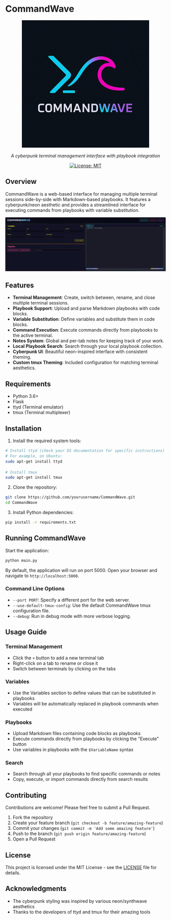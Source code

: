 # CommandWave

<div align="center">
  <img src="static/img/commandwave-logo.png" alt="CommandWave Logo" width="400">
  <p><em>A cyberpunk terminal management interface with playbook integration</em></p>

  [![License: MIT](https://img.shields.io/badge/License-MIT-yellow.svg)](https://opensource.org/licenses/MIT)
</div>

## Overview

CommandWave is a web-based interface for managing multiple terminal sessions side-by-side with Markdown-based playbooks. It features a cyberpunk/neon aesthetic and provides a streamlined interface for executing commands from playbooks with variable substitution.

![CommandWave Screenshot](static/img/screenshot.png)

## Features

- **Terminal Management**: Create, switch between, rename, and close multiple terminal sessions.
- **Playbook Support**: Upload and parse Markdown playbooks with code blocks.
- **Variable Substitution**: Define variables and substitute them in code blocks.
- **Command Execution**: Execute commands directly from playbooks to the active terminal.
- **Notes System**: Global and per-tab notes for keeping track of your work.
- **Local Playbook Search**: Search through your local playbook collection.
- **Cyberpunk UI**: Beautiful neon-inspired interface with consistent theming.
- **Custom tmux Theming**: Included configuration for matching terminal aesthetics.

## Requirements

- Python 3.6+
- Flask
- ttyd (Terminal emulator)
- tmux (Terminal multiplexer)

## Installation

1. Install the required system tools:

```bash
# Install ttyd (check your OS documentation for specific instructions)
# For example, on Ubuntu:
sudo apt-get install ttyd

# Install tmux
sudo apt-get install tmux
```

2. Clone the repository:

```bash
git clone https://github.com/yourusername/CommandWave.git
cd CommandWave
```

3. Install Python dependencies:

```bash
pip install -r requirements.txt
```

## Running CommandWave

Start the application:

```bash
python main.py
```

By default, the application will run on port 5000. Open your browser and navigate to `http://localhost:5000`.

### Command Line Options

- `--port PORT`: Specify a different port for the web server.
- `--use-default-tmux-config`: Use the default CommandWave tmux configuration file.
- `--debug`: Run in debug mode with more verbose logging.

## Usage Guide

### Terminal Management
- Click the `+` button to add a new terminal tab
- Right-click on a tab to rename or close it
- Switch between terminals by clicking on the tabs

### Variables
- Use the Variables section to define values that can be substituted in playbooks
- Variables will be automatically replaced in playbook commands when executed

### Playbooks
- Upload Markdown files containing code blocks as playbooks
- Execute commands directly from playbooks by clicking the "Execute" button
- Use variables in playbooks with the `$VariableName` syntax

### Search
- Search through all your playbooks to find specific commands or notes
- Copy, execute, or import commands directly from search results

## Contributing

Contributions are welcome! Please feel free to submit a Pull Request.

1. Fork the repository
2. Create your feature branch (`git checkout -b feature/amazing-feature`)
3. Commit your changes (`git commit -m 'Add some amazing feature'`)
4. Push to the branch (`git push origin feature/amazing-feature`)
5. Open a Pull Request

## License

This project is licensed under the MIT License - see the [LICENSE](LICENSE) file for details.

## Acknowledgments

- The cyberpunk styling was inspired by various neon/synthwave aesthetics
- Thanks to the developers of ttyd and tmux for their amazing tools
